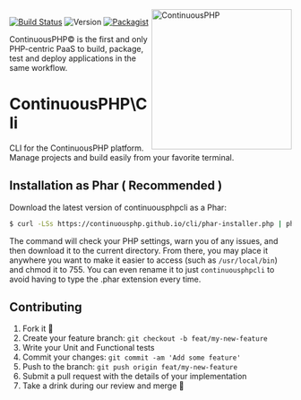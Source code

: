 <a href="http://continuous.lu">
  <img src="https://app.continuousphp.com/assets/logos/continuousphp.svg" alt="ContinuousPHP" width="250px" align="right"/>
</a>

<p align="left">
  <a href="https://continuousphp.com/git-hub/continuousphp/cli"><img alt="Build Status" src="https://status.continuousphp.com/git-hub/continuousphp/cli?token=9800bb61-98f2-447d-a331-025f0b9af298" /></a>
 <img src="https://img.shields.io/badge/version-alpha-red.svg" alt="Version" />
 <a href="https://packagist.org/packages/continuousphp/cli"><img src="https://img.shields.io/packagist/dt/continuousphp/cli.svg" alt="Packagist" /></a>
</p>
<p align="left">
    ContinuousPHP© is the first and only PHP-centric PaaS to build, package, test and deploy applications in the same workflow.
</p>

# ContinuousPHP\Cli

CLI for the ContinuousPHP platform. Manage projects and build easily from your favorite terminal.

## Installation as Phar ( Recommended )

Download the latest version of continuousphpcli as a Phar:

```sh
$ curl -LSs https://continuousphp.github.io/cli/phar-installer.php | php
```

The command will check your PHP settings, warn you of any issues, and then download it to the current directory.
From there, you may place it anywhere you want to make it easier to access (such as `/usr/local/bin`) and chmod it to 755.
You can even rename it to just `continuousphpcli` to avoid having to type the .phar extension every time.

## Contributing

1. Fork it :clap:
2. Create your feature branch: `git checkout -b feat/my-new-feature`
3. Write your Unit and Functional tests
4. Commit your changes: `git commit -am 'Add some feature'`
5. Push to the branch: `git push origin feat/my-new-feature`
6. Submit a pull request with the details of your implementation
7. Take a drink during our review and merge :beers:

